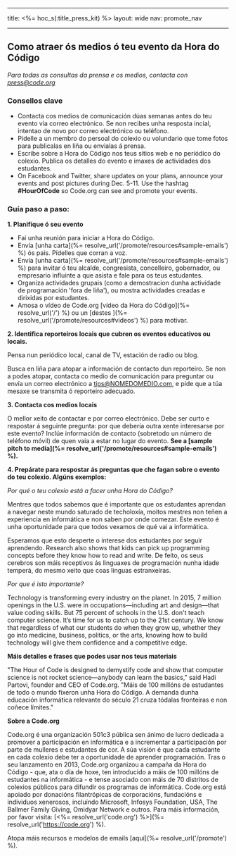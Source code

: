 * * *

title: <%= hoc_s(:title_press_kit) %> layout: wide nav: promote_nav

* * *

## Como atraer ós medios ó teu evento da Hora do Código

*Para todas as consultas da prensa e os medios, contacta con <press@code.org>*

### Consellos clave

  * Contacta cos medios de comunicación dúas semanas antes do teu evento vía correo electrónico. Se non recibes unha resposta incial, intentao de novo por correo electrónico ou teléfono.
  * Pídelle a un membro do persoal do colexio ou volundario que tome fotos para publicalas en liña ou envialas á prensa.
  * Escribe sobre a Hora do Código nos teus sitios web e no periódico do colexio. Publica os detalles do evento e imaxes de actividades dos estudantes.
  * On Facebook and Twitter, share updates on your plans, announce your events and post pictures during Dec. 5-11. Use the hashtag **#HourOfCode** so Code.org can see and promote your events.

### Guía paso a paso:

**1. Planifique ó seu evento**

  * Fai unha reunión para iniciar a Hora do Código.
  * Envía [unha carta](%= resolve_url('/promote/resources#sample-emails') %) ós pais. Pídelles que corran a voz.
  * Envía [unha carta](%= resolve_url('/promote/resources#sample-emails') %) para invitar ó teu alcalde, congresista, concelleiro, gobernador, ou empresario influinte a que asista e fale para os teus estudantes.
  * Organiza actividades grupais (como a demostracion dunha actividade de programación 'fora de liña'), ou mostra actividades creadas e dirixidas por estudantes.
  * Amosa o vídeo de Code.org [vídeo da Hora do Código](%= resolve_url('/') %) ou un [destes ](%= resolve_url('/promote/resources#videos') %) para motivar.

**2. Identifica reporteiros locais que cubren os eventos educativos ou locais.**

Pensa nun periódico local, canal de TV, estación de radio ou blog.

Busca en liña para atopar a información de contacto dun reporteiro. Se non a podes atopar, contacta co medio de comunicación para preguntar ou envía un correo electrónico a tips@NOMEDOMEDIO.com, e pide que a túa mesaxe se transmita ó reporteiro adecuado.

**3. Contacta cos medios locais**

O mellor xeito de contactar e por correo electrónico. Debe ser curto e respostar á seguinte pregunta: por que debería outra xente interesarse por este evento? Inclúe información de contacto (sobretodo un número de teléfono móvil) de quen vaia a estar no lugar do evento. **See a [sample pitch to media](%= resolve_url('/promote/resources#sample-emails') %).**

**4. Prepárate para respostar ás preguntas que che fagan sobre o evento do teu colexio. Algúns exemplos:**

*Por qué o teu colexio está a facer unha Hora do Código?*

Mentres que todos sabemos que é importante que os estudantes aprendan a navegar neste mundo saturado de techoloxía, moitos mestres non teñen a experiencia en informática e non saben por onde comezar. Este evento é unha oportunidade para que todos vexamos de qué vai a informática.

Esperamos que esto desperte o interese dos estudantes por seguir aprendendo. Research also shows that kids can pick up programming concepts before they know how to read and write. De feito, os seus cerebros son máis receptivos ás linguaxes de programación nunha idade temperá, do mesmo xeito que coas linguas estranxeiras.

*Por que é isto importante?*

Technology is transforming every industry on the planet. In 2015, 7 million openings in the U.S. were in occupations—including art and design—that value coding skills. But 75 percent of schools in the U.S. don't teach computer science. It’s time for us to catch up to the 21st century. We know that regardless of what our students do when they grow up, whether they go into medicine, business, politics, or the arts, knowing how to build technology will give them confidence and a competitive edge.

**Máis detalles e frases que podes usar nos teus materiais**

"The Hour of Code is designed to demystify code and show that computer science is not rocket science—anybody can learn the basics," said Hadi Partovi, founder and CEO of Code.org. "Máis de 100 millóns de estudantes de todo o mundo fixeron unha Hora do Código. A demanda dunha educación informática relevante do século 21 cruza tódalas fronteiras e non coñece límites."

**Sobre a Code.org**

Code.org é una organización 501c3 pública sen ánimo de lucro dedicada a promover a participación en informática e a incrementar a participación por parte de mulleres e estudantes de cor. A súa visión é que cada estudante en cada colexio debe ter a oportunidade de aprender programación. Tras o seu lanzamento en 2013, Code.org organizou a campaña da Hora do Código - que, ata o día de hoxe, ten introducido a máis de 100 millóns de estudantes na informática - e tense asociado con máis de 70 distritos de colexios públicos para difundir os programas de informática. Code.org está apoiado por donacións filantrópicas de corporacións, fundacións e individuos xenerosos, incluíndo Microsoft, Infosys Foundation, USA, The Ballmer Family Giving, Omidyar Network e outros. Para máis información, por favor visita: [<%= resolve_url('code.org') %>](%= resolve_url('https://code.org') %).

  
Atopa máis recursos e modelos de emails [aquí](%= resolve_url('/promote') %).